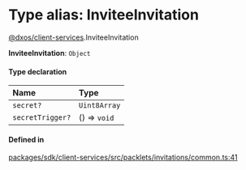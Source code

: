 # Type alias: InviteeInvitation

[@dxos/client-services](../modules/dxos_client_services.md).InviteeInvitation

 **InviteeInvitation**: `Object`

#### Type declaration

| Name | Type |
| :------ | :------ |
| `secret?` | `Uint8Array` |
| `secretTrigger?` | () => `void` |

#### Defined in

[packages/sdk/client-services/src/packlets/invitations/common.ts:41](https://github.com/dxos/dxos/blob/main/packages/sdk/client-services/src/packlets/invitations/common.ts#L41)

